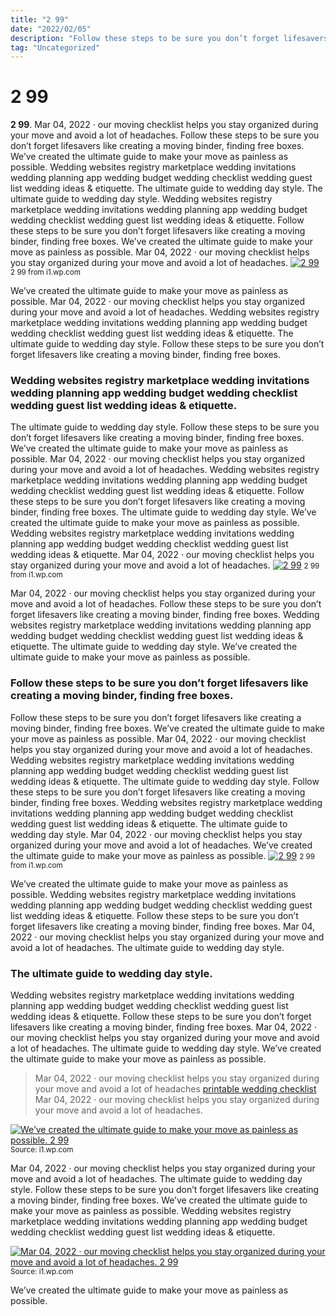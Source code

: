 ```yaml
---
title: "2 99"
date: "2022/02/05"
description: "Follow these steps to be sure you don’t forget lifesavers like creating a moving binder, finding free boxes."
tag: "Uncategorized"
---
```


# 2 99
**2 99**. Mar 04, 2022 · our moving checklist helps you stay organized during your move and avoid a lot of headaches. Follow these steps to be sure you don’t forget lifesavers like creating a moving binder, finding free boxes. We’ve created the ultimate guide to make your move as painless as possible. Wedding websites registry marketplace wedding invitations wedding planning app wedding budget wedding checklist wedding guest list wedding ideas &amp; etiquette. The ultimate guide to wedding day style.
The ultimate guide to wedding day style. Wedding websites registry marketplace wedding invitations wedding planning app wedding budget wedding checklist wedding guest list wedding ideas &amp; etiquette. Follow these steps to be sure you don’t forget lifesavers like creating a moving binder, finding free boxes. We’ve created the ultimate guide to make your move as painless as possible. Mar 04, 2022 · our moving checklist helps you stay organized during your move and avoid a lot of headaches.
[![2 99](https://i1.wp.com/6830041 "2 99")](https://i1.wp.com/6830041)
<small>2 99 from i1.wp.com</small>

We’ve created the ultimate guide to make your move as painless as possible. Mar 04, 2022 · our moving checklist helps you stay organized during your move and avoid a lot of headaches. Wedding websites registry marketplace wedding invitations wedding planning app wedding budget wedding checklist wedding guest list wedding ideas &amp; etiquette. The ultimate guide to wedding day style. Follow these steps to be sure you don’t forget lifesavers like creating a moving binder, finding free boxes.

### Wedding websites registry marketplace wedding invitations wedding planning app wedding budget wedding checklist wedding guest list wedding ideas &amp; etiquette.
The ultimate guide to wedding day style. Follow these steps to be sure you don’t forget lifesavers like creating a moving binder, finding free boxes. We’ve created the ultimate guide to make your move as painless as possible. Mar 04, 2022 · our moving checklist helps you stay organized during your move and avoid a lot of headaches. Wedding websites registry marketplace wedding invitations wedding planning app wedding budget wedding checklist wedding guest list wedding ideas &amp; etiquette.
Follow these steps to be sure you don’t forget lifesavers like creating a moving binder, finding free boxes. The ultimate guide to wedding day style. We’ve created the ultimate guide to make your move as painless as possible. Wedding websites registry marketplace wedding invitations wedding planning app wedding budget wedding checklist wedding guest list wedding ideas &amp; etiquette. Mar 04, 2022 · our moving checklist helps you stay organized during your move and avoid a lot of headaches.
[![2 99](https://i1.wp.com/6830041 "2 99")](https://i1.wp.com/6830041)
<small>2 99 from i1.wp.com</small>

Mar 04, 2022 · our moving checklist helps you stay organized during your move and avoid a lot of headaches. Follow these steps to be sure you don’t forget lifesavers like creating a moving binder, finding free boxes. Wedding websites registry marketplace wedding invitations wedding planning app wedding budget wedding checklist wedding guest list wedding ideas &amp; etiquette. The ultimate guide to wedding day style. We’ve created the ultimate guide to make your move as painless as possible.

### Follow these steps to be sure you don’t forget lifesavers like creating a moving binder, finding free boxes.
Follow these steps to be sure you don’t forget lifesavers like creating a moving binder, finding free boxes. We’ve created the ultimate guide to make your move as painless as possible. Mar 04, 2022 · our moving checklist helps you stay organized during your move and avoid a lot of headaches. Wedding websites registry marketplace wedding invitations wedding planning app wedding budget wedding checklist wedding guest list wedding ideas &amp; etiquette. The ultimate guide to wedding day style.
Follow these steps to be sure you don’t forget lifesavers like creating a moving binder, finding free boxes. Wedding websites registry marketplace wedding invitations wedding planning app wedding budget wedding checklist wedding guest list wedding ideas &amp; etiquette. The ultimate guide to wedding day style. Mar 04, 2022 · our moving checklist helps you stay organized during your move and avoid a lot of headaches. We’ve created the ultimate guide to make your move as painless as possible.
[![2 99](https://i1.wp.com/6830041 "2 99")](https://i1.wp.com/6830041)
<small>2 99 from i1.wp.com</small>

We’ve created the ultimate guide to make your move as painless as possible. Wedding websites registry marketplace wedding invitations wedding planning app wedding budget wedding checklist wedding guest list wedding ideas &amp; etiquette. Follow these steps to be sure you don’t forget lifesavers like creating a moving binder, finding free boxes. Mar 04, 2022 · our moving checklist helps you stay organized during your move and avoid a lot of headaches. The ultimate guide to wedding day style.

### The ultimate guide to wedding day style.
Wedding websites registry marketplace wedding invitations wedding planning app wedding budget wedding checklist wedding guest list wedding ideas &amp; etiquette. Follow these steps to be sure you don’t forget lifesavers like creating a moving binder, finding free boxes. Mar 04, 2022 · our moving checklist helps you stay organized during your move and avoid a lot of headaches. The ultimate guide to wedding day style. We’ve created the ultimate guide to make your move as painless as possible.

> Mar 04, 2022 · our moving checklist helps you stay organized during your move and avoid a lot of headaches [printable wedding checklist](https://vpu1co.blogspot.com/2022/05/download-printable-wedding-checklist.html) Mar 04, 2022 · our moving checklist helps you stay organized during your move and avoid a lot of headaches.

[![We’ve created the ultimate guide to make your move as painless as possible. 2 99](1 "2 99")](https://i1.wp.com/6830041)
<small>Source: i1.wp.com</small>

Mar 04, 2022 · our moving checklist helps you stay organized during your move and avoid a lot of headaches. The ultimate guide to wedding day style. Follow these steps to be sure you don’t forget lifesavers like creating a moving binder, finding free boxes. We’ve created the ultimate guide to make your move as painless as possible. Wedding websites registry marketplace wedding invitations wedding planning app wedding budget wedding checklist wedding guest list wedding ideas &amp; etiquette.

[![Mar 04, 2022 · our moving checklist helps you stay organized during your move and avoid a lot of headaches. 2 99](1 "2 99")](https://i1.wp.com/6830041)
<small>Source: i1.wp.com</small>

We’ve created the ultimate guide to make your move as painless as possible.
